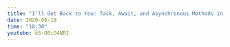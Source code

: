 ```yaml
---
title: "I'll Get Back to You: Task, Await, and Asynchronous Methods in C#"
date: 2020-06-18
time: "18:30"
youtube: k5-O8iO4NRI
---
```

